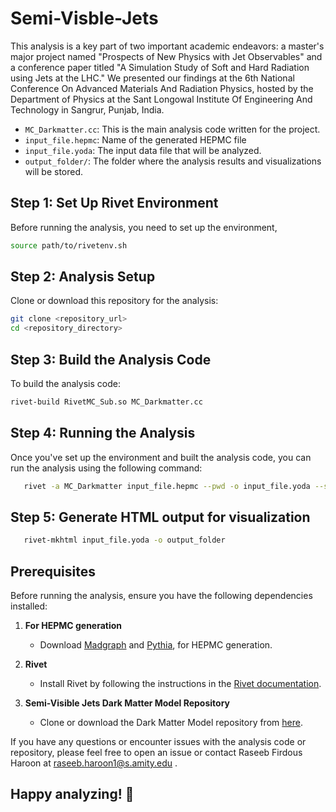 # Semi-Visble-Jets

This analysis is a key part of two important academic endeavors: a master's major project named "Prospects of New Physics with Jet Observables" and a conference paper titled "A Simulation Study of Soft and Hard Radiation using Jets at the LHC." We presented our findings at the 6th National Conference On Advanced Materials And Radiation Physics, hosted by the Department of Physics at the Sant Longowal Institute Of Engineering And Technology in Sangrur, Punjab, India.

- `MC_Darkmatter.cc`: This is the main analysis code written for the project.
- `input_file.hepmc`: Name of the generated HEPMC file
- `input_file.yoda`: The input data file that will be analyzed.
- `output_folder/`: The folder where the analysis results and visualizations will be stored.

## Step 1: Set Up Rivet Environment

Before running the analysis, you need to set up the environment, 
   ```bash
   source path/to/rivetenv.sh
   ```
## Step 2: Analysis Setup

Clone or download this repository for the analysis:
   ```bash
   git clone <repository_url>
   cd <repository_directory>
   ```
   
## Step 3: Build the Analysis Code

To build the analysis code:

   ```bash
   rivet-build RivetMC_Sub.so MC_Darkmatter.cc
   ```
   
## Step 4: Running the Analysis

Once you've set up the environment and built the analysis code, you can run the analysis using the following command:

   ```bash
      rivet -a MC_Darkmatter input_file.hepmc --pwd -o input_file.yoda --skip-weights
   ```

## Step 5: Generate HTML output for visualization

   ```bash
      rivet-mkhtml input_file.yoda -o output_folder
   ```
   
## Prerequisites

Before running the analysis, ensure you have the following dependencies installed:

1. **For HEPMC generation**
   - Download  [Madgraph](https://launchpad.net/mg5amcnlo) and [Pythia](https://pythia.org/), for HEPMC generation.

2. **Rivet**
   - Install Rivet by following the instructions in the [Rivet documentation](https://rivet.hepforge.org/).

3. **Semi-Visible Jets Dark Matter Model Repository**
   - Clone or download the Dark Matter Model repository from [here](https://github.com/smsharma/semi-visible-jets).

If you have any questions or encounter issues with the analysis code or repository, please feel free to open an issue or contact Raseeb Firdous Haroon at raseeb.haroon1@s.amity.edu .

## Happy analyzing! 🤗

